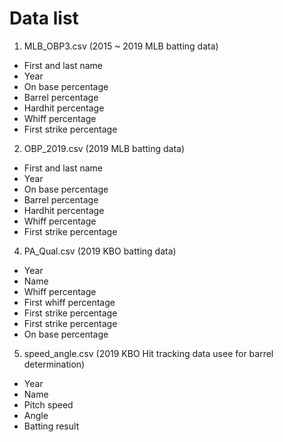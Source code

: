 # Data list
1. MLB_OBP3.csv (2015 ~ 2019 MLB batting data)
* First and last name
* Year
* On base percentage
* Barrel percentage
* Hardhit percentage
* Whiff percentage
* First strike percentage

2. OBP_2019.csv (2019 MLB batting data)
* First and last name
* Year
* On base percentage
* Barrel percentage
* Hardhit percentage
* Whiff percentage
* First strike percentage

4. PA_Qual.csv (2019 KBO batting data)
* Year
* Name
* Whiff percentage
* First whiff percentage
* First strike percentage
* First strike percentage
* On base percentage

5. speed_angle.csv (2019 KBO Hit tracking data usee for barrel determination)
* Year
* Name
* Pitch speed
* Angle
* Batting result

